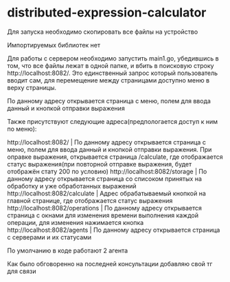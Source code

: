 # distributed-expression-calculator

Для запуска необходимо скопировать все файлы на устройство 

Импортируемых библиотек нет

Для работы с сервером необходимо запустить main1.go, убедившись в том, что все файлы лежат в одной папке, и вбить в поисковую строку http://localhost:8082/.
Это единственный запрос который пользователь вводит сам, для перемещение между страницами доступно меню в верху страницы.

По данному адресу открывается страница с меню, полем для ввода данный и кнопкой отправки выражения

Также присутствуют следующие адреса(предпологается доступ к ним по меню):

http://localhost:8082/              | По данному адресу открывается страница с меню, полем для ввода данный и кнопкой отправки выражения. При оправке выражения, открывается страница /calculate, где отображается статус выражения(при повторной отправке выражения, будет отображён стату 200 по условию)
http://localhost:8082/storage       | По данному адресу открывается страница со списоком принятых на обработку и уже обработанных выражений
http://localhost:8082/calculate     | Адрес обрабатываемый кнопкой на главной странице, где отображается статус выражения
http://localhost:8082/operations    | По данному адресу открывается страница с окнами для изменения времени выполнения каждой операции, для изменения нажимается кнопка
http://localhost:8082/agents        | По данному адресу открывается страница с серверами и их статусами

По умолчанию в коде работают 2 агента

Как было обговоренно на последней консультации добавляю свой тг для связи
